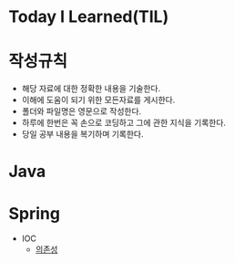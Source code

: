# Today I Learned(TIL)

# 작성규칙
- 해당 자료에 대한 정확한 내용을 기술한다.
- 이해에 도움이 되기 위한 모든자료를 게시한다.
- 폴더와 파일명은 영문으로 작성한다.
- 하루에 한번은 꼭 손으로 코딩하고 그에 관한 지식을 기록한다.
- 당일 공부 내용을 복기하며 기록한다.
# Java
# Spring

- IOC 
  - [의존성](https://github.com/yongbin77/TIL/blob/main/Spring/%EC%8A%A4%ED%94%84%EB%A7%81%EC%9D%B4%EB%9E%80%3F)
